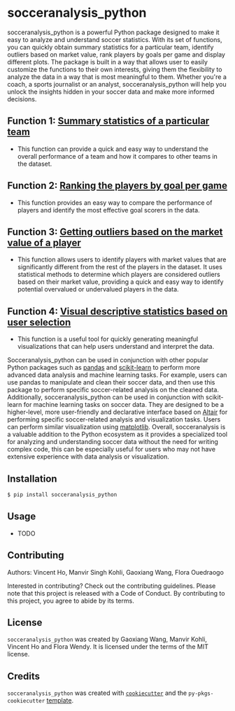 # socceranalysis_python

socceranalysis_python is a powerful Python package designed to make it easy to analyze and understand soccer statistics. With its set of functions, you can quickly obtain summary statistics for a particular team, identify outliers based on market value, rank players by goals per game and display different plots. The package is built in a way that allows user to easily customize the functions to their own interests, giving them the flexibility to analyze the data in a way that is most meaningful to them. Whether you're a coach, a sports journalist or an analyst, socceranalysis_python will help you unlock the insights hidden in your soccer data and make more informed decisions.


## Function 1: [Summary statistics of a particular team](https://github.com/UBC-MDS/socceranalysis_python/blob/main/src/socceranalysis/find_team_stat.py) 
* This function can provide a quick and easy way to understand the overall performance of a team and how it compares to other teams in the dataset. 
## Function 2: [Ranking the players by goal per game](https://github.com/UBC-MDS/socceranalysis_python/blob/main/src/socceranalysis/playerranking.py)

* This function provides an easy way to compare the performance of players and identify the most effective goal scorers in the data.

## Function 3: [Getting outliers based on the market value of a player](https://github.com/UBC-MDS/socceranalysis_python/blob/main/src/socceranalysis/outlier_identification.py)
*  This function allows users to identify players with market values that are significantly different from the rest of the players in the dataset. It uses statistical methods to determine which players are considered outliers based on their market value, providing a quick and easy way to identify potential overvalued or undervalued players in the data.

## Function 4: [Visual descriptive statistics based on user selection](https://github.com/UBC-MDS/socceranalysis_python/blob/main/src/socceranalysis/viz_stats.py)
* This function is a useful tool for quickly generating meaningful visualizations that can help users understand and interpret the data.


Socceranalysis_python can be used in conjunction with other popular Python packages such as [pandas](https://github.com/pandas-dev/pandas) and [scikit-learn](https://github.com/scikit-learn/scikit-learn) to perform more advanced data analysis and machine learning tasks. For example, users can use pandas to manipulate and clean their soccer data, and then use this package to perform specific soccer-related analysis on the cleaned data. Additionally, socceranalysis_python can be used in conjunction with scikit-learn for machine learning tasks on soccer data. They are designed to be a higher-level, more user-friendly and declarative interface based on [Altair](https://github.com/altair-viz/altair) for performing specific soccer-related analysis and visualization tasks. Users can perform similar visualization using [matplotlib](https://github.com/matplotlib/matplotlib). Overall, socceranalysis is a valuable addition to the Python ecosystem as it provides a specialized tool for analyzing and understanding soccer data without the need for writing complex code, this can be especially useful for users who may not have extensive experience with data analysis or visualization.



## Installation

```bash
$ pip install socceranalysis_python
```

## Usage

- TODO

## Contributing

Authors: Vincent Ho, Manvir Singh Kohli, Gaoxiang Wang, Flora Ouedraogo

Interested in contributing? Check out the contributing guidelines. Please note that this project is released with a Code of Conduct. By contributing to this project, you agree to abide by its terms.

## License

`socceranalysis_python` was created by Gaoxiang Wang, Manvir Kohli, Vincent Ho and Flora Wendy. It is licensed under the terms of the MIT license.

## Credits

`socceranalysis_python` was created with [`cookiecutter`](https://cookiecutter.readthedocs.io/en/latest/) and the `py-pkgs-cookiecutter` [template](https://github.com/py-pkgs/py-pkgs-cookiecutter).
